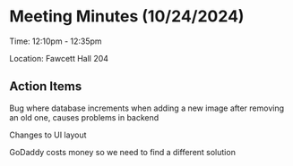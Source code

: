 # Meeting Minutes (10/24/2024)

Time: 12:10pm - 12:35pm

Location: Fawcett Hall 204

## Action Items

Bug where database increments when adding a new image after removing an old one, causes problems in backend

Changes to UI layout 

GoDaddy costs money so we need to find a different solution

